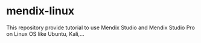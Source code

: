 # mendix-linux
This repository provide tutorial to use Mendix Studio and Mendix Studio Pro on Linux OS like Ubuntu, Kali,...
